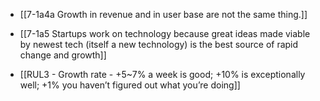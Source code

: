 - [[7-1a4a Growth in revenue and in user base are not the same thing.]]
- [[7-1a5 Startups work on technology because great ideas made viable by newest tech (itself a new technology) is the best source of rapid change and growth]]

- [[RUL3 - Growth rate - +5~7% a week is good; +10% is exceptionally well; +1% you haven’t figured out what you’re doing]]
